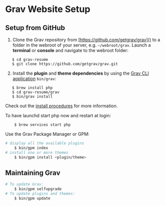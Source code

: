 # Grav Website Setup

## Setup from GitHub

1. Clone the Grav repository from [https://github.com/getgrav/grav]() to a folder in the webroot of your server, e.g. `~/webroot/grav`. Launch a **terminal** or **console** and navigate to the webroot folder:
```
   $ cd grav-resume
   $ git clone https://github.com/getgrav/grav.git
```

2. Install the **plugin** and **theme dependencies** by using the [Grav CLI application](https://learn.getgrav.org/advanced/grav-cli) `bin/grav`:
```
   $ brew install php 
   $ cd grav-resume/grav
   $ bin/grav install
```

Check out the [install procedures](https://learn.getgrav.org/basics/installation) for more information.

To have launchd start php now and restart at login:
```
    $ brew services start php
```

Use the Grav Package Manager or GPM:

```bash
# display all the available plugins
    $ bin/gpm index
# install one or more themes
    $ bin/gpm install <plugin/theme>
```

## Maintaining Grav

```bash
# To update Grav:
    $ bin/gpm selfupgrade
# To update plugins and themes:
    $ bin/gpm update
```